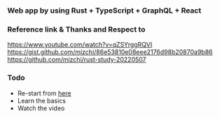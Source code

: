 ### Web app by using Rust + TypeScript + GraphQL + React

### Reference link & Thanks and Respect to
https://www.youtube.com/watch?v=qZSYrggRQVI
https://gist.github.com/mizchi/86e53810e08eee2176d98b20870a9b86
https://github.com/mizchi/rust-study-20220507

### Todo
- Re-start from [here](https://gist.github.com/mizchi/86e53810e08eee2176d98b20870a9b86#%E5%9F%BA%E6%9C%AC%E6%96%87%E6%B3%95%E6%9C%80%E9%80%9F%E7%90%86%E8%A7%A3)
- Learn the basics
- Watch the video